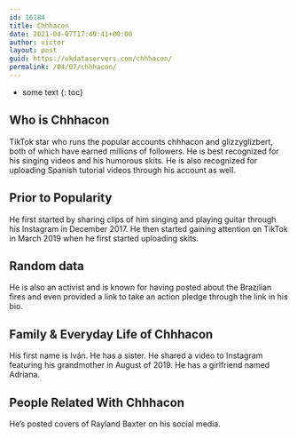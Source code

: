 ```yaml
---
id: 16184
title: Chhhacon
date: 2021-04-07T17:49:41+00:00
author: victor
layout: post
guid: https://ukdataservers.com/chhhacon/
permalink: /04/07/chhhacon/
---
```


* some text
{: toc}


## Who is Chhhacon



TikTok star who runs the popular accounts chhhacon and glizzyglizbert, both of which have earned millions of followers. He is best recognized for his singing videos and his humorous skits. He is also recognized for uploading Spanish tutorial videos through his account as well. 

                
                
                
## Prior to Popularity



He first started by sharing clips of him singing and playing guitar through his Instagram in December 2017. He then started gaining attention on TikTok in March 2019 when he first started uploading skits. 

                
                
                
## Random data



He is also an activist and is known for having posted about the Brazilian fires and even provided a link to take an action pledge through the link in his bio. 

                
                
                
## Family & Everyday Life of Chhhacon



His first name is Iván. He has a sister. He shared a video to Instagram featuring his grandmother in August of 2019. He has a girlfriend named Adriana. 

                
                
                
## People Related With Chhhacon



He&#8217;s posted covers of Rayland Baxter on his social media. 

                
              
            
          
          
          